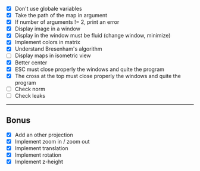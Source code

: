 - [x] Don't use globale variables
- [x] Take the path of the map in argument
- [x] If number of arguments != 2, print an error
- [x] Display image in a window
- [x] Display in the window must be fluid (change window, minimize)
- [x] Implement colors in matrix
- [x] Understand Bresenham's algorithm
- [ ] Display maps in isometric view
- [x] Better center
- [x] ESC must close properly the windows and quite the program
- [x] The cross at the top must close properly the windows and quite the program
- [ ] Check norm
- [ ] Check leaks
---
## Bonus
- [x] Add an other projection
- [x] Implement zoom in / zoom out
- [x] Implement translation
- [x] Implement rotation
- [x] Implement z-height